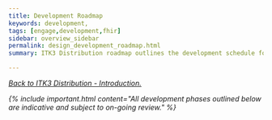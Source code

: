 ```yaml
---
title: Development Roadmap
keywords: development,
tags: [engage,development,fhir]
sidebar: overview_sidebar
permalink: design_development_roadmap.html
summary: ITK3 Distribution roadmap outlines the development schedule for the RESTful APIs.

---
```


[<i class="fa fa-arrow-left" aria-hidden="true"/> Back to ITK3 Distribution - Introduction.](index.html)

{% include important.html content="All development phases outlined below are indicative and subject to on-going review." %}
